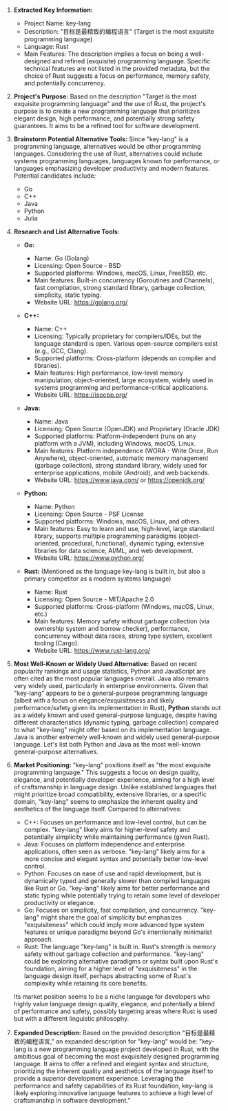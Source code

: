 1.  **Extracted Key Information:**
    *   Project Name: key-lang
    *   Description: "目标是最精致的编程语言" (Target is the most exquisite programming language)
    *   Language: Rust
    *   Main Features: The description implies a focus on being a well-designed and refined (exquisite) programming language. Specific technical features are not listed in the provided metadata, but the choice of Rust suggests a focus on performance, memory safety, and potentially concurrency.

2.  **Project's Purpose:**
    Based on the description "Target is the most exquisite programming language" and the use of Rust, the project's purpose is to create a new programming language that prioritizes elegant design, high performance, and potentially strong safety guarantees. It aims to be a refined tool for software development.

3.  **Brainstorm Potential Alternative Tools:**
    Since "key-lang" is a programming language, alternatives would be other programming languages. Considering the use of Rust, alternatives could include systems programming languages, languages known for performance, or languages emphasizing developer productivity and modern features. Potential candidates include:
    *   Go
    *   C++
    *   Java
    *   Python
    *   Julia

4.  **Research and List Alternative Tools:**

    *   **Go:**
        *   Name: Go (Golang)
        *   Licensing: Open Source - BSD
        *   Supported platforms: Windows, macOS, Linux, FreeBSD, etc.
        *   Main features: Built-in concurrency (Goroutines and Channels), fast compilation, strong standard library, garbage collection, simplicity, static typing.
        *   Website URL: https://golang.org/

    *   **C++:**
        *   Name: C++
        *   Licensing: Typically proprietary for compilers/IDEs, but the language standard is open. Various open-source compilers exist (e.g., GCC, Clang).
        *   Supported platforms: Cross-platform (depends on compiler and libraries).
        *   Main features: High performance, low-level memory manipulation, object-oriented, large ecosystem, widely used in systems programming and performance-critical applications.
        *   Website URL: https://isocpp.org/

    *   **Java:**
        *   Name: Java
        *   Licensing: Open Source (OpenJDK) and Proprietary (Oracle JDK)
        *   Supported platforms: Platform-independent (runs on any platform with a JVM), including Windows, macOS, Linux.
        *   Main features: Platform independence (WORA - Write Once, Run Anywhere), object-oriented, automatic memory management (garbage collection), strong standard library, widely used for enterprise applications, mobile (Android), and web backends.
        *   Website URL: https://www.java.com/ or https://openjdk.org/

    *   **Python:**
        *   Name: Python
        *   Licensing: Open Source - PSF License
        *   Supported platforms: Windows, macOS, Linux, and others.
        *   Main features: Easy to learn and use, high-level, large standard library, supports multiple programming paradigms (object-oriented, procedural, functional), dynamic typing, extensive libraries for data science, AI/ML, and web development.
        *   Website URL: https://www.python.org/

    *   **Rust:** (Mentioned as the language key-lang is built *in*, but also a primary competitor as a modern systems language)
        *   Name: Rust
        *   Licensing: Open Source - MIT/Apache 2.0
        *   Supported platforms: Cross-platform (Windows, macOS, Linux, etc.)
        *   Main features: Memory safety without garbage collection (via ownership system and borrow checker), performance, concurrency without data races, strong type system, excellent tooling (Cargo).
        *   Website URL: https://www.rust-lang.org/

5.  **Most Well-Known or Widely Used Alternative:**
    Based on recent popularity rankings and usage statistics, Python and JavaScript are often cited as the most popular languages overall. Java also remains very widely used, particularly in enterprise environments. Given that "key-lang" appears to be a general-purpose programming language (albeit with a focus on elegance/exquisiteness and likely performance/safety given its implementation in Rust), **Python** stands out as a widely known and used general-purpose language, despite having different characteristics (dynamic typing, garbage collection) compared to what "key-lang" might offer based on its implementation language. Java is another extremely well-known and widely used general-purpose language. Let's list both Python and Java as the most well-known general-purpose alternatives.

6.  **Market Positioning:**
    "key-lang" positions itself as "the most exquisite programming language." This suggests a focus on design quality, elegance, and potentially developer experience, aiming for a high level of craftsmanship in language design. Unlike established languages that might prioritize broad compatibility, extensive libraries, or a specific domain, "key-lang" seems to emphasize the inherent quality and aesthetics of the language itself.
    Compared to alternatives:
    *   C++: Focuses on performance and low-level control, but can be complex. "key-lang" likely aims for higher-level safety and potentially simplicity while maintaining performance (given Rust).
    *   Java: Focuses on platform independence and enterprise applications, often seen as verbose. "key-lang" likely aims for a more concise and elegant syntax and potentially better low-level control.
    *   Python: Focuses on ease of use and rapid development, but is dynamically typed and generally slower than compiled languages like Rust or Go. "key-lang" likely aims for better performance and static typing while potentially trying to retain some level of developer productivity or elegance.
    *   Go: Focuses on simplicity, fast compilation, and concurrency. "key-lang" might share the goal of simplicity but emphasizes "exquisiteness" which could imply more advanced type system features or unique paradigms beyond Go's intentionally minimalist approach.
    *   Rust: The language "key-lang" is built in. Rust's strength is memory safety without garbage collection and performance. "key-lang" could be exploring alternative paradigms or syntax built upon Rust's foundation, aiming for a higher level of "exquisiteness" in the language design itself, perhaps abstracting some of Rust's complexity while retaining its core benefits.

    Its market position seems to be a niche language for developers who highly value language design quality, elegance, and potentially a blend of performance and safety, possibly targeting areas where Rust is used but with a different linguistic philosophy.

7.  **Expanded Description:**
    Based on the provided description "目标是最精致的编程语言," an expanded description for "key-lang" would be: "key-lang is a new programming language project developed in Rust, with the ambitious goal of becoming the most exquisitely designed programming language. It aims to offer a refined and elegant syntax and structure, prioritizing the inherent quality and aesthetics of the language itself to provide a superior development experience. Leveraging the performance and safety capabilities of its Rust foundation, key-lang is likely exploring innovative language features to achieve a high level of craftsmanship in software development."